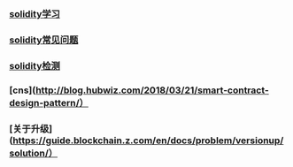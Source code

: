 




### [solidity学习](http://www.tryblockchain.org/Solidity-%E8%AF%AD%E8%A8%80%E4%BB%8B%E7%BB%8D.html)



### [solidity常见问题](http://solidity.readthedocs.io/en/develop/frequently-asked-questions.html)


### [solidity检测](https://paper.seebug.org/631/)


### [cns](http://blog.hubwiz.com/2018/03/21/smart-contract-design-pattern/）

### [关于升级](https://guide.blockchain.z.com/en/docs/problem/versionup/solution/）
